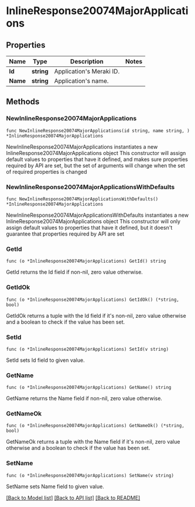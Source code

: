 # InlineResponse20074MajorApplications

## Properties

Name | Type | Description | Notes
------------ | ------------- | ------------- | -------------
**Id** | **string** | Application&#39;s Meraki ID. | 
**Name** | **string** | Application&#39;s name. | 

## Methods

### NewInlineResponse20074MajorApplications

`func NewInlineResponse20074MajorApplications(id string, name string, ) *InlineResponse20074MajorApplications`

NewInlineResponse20074MajorApplications instantiates a new InlineResponse20074MajorApplications object
This constructor will assign default values to properties that have it defined,
and makes sure properties required by API are set, but the set of arguments
will change when the set of required properties is changed

### NewInlineResponse20074MajorApplicationsWithDefaults

`func NewInlineResponse20074MajorApplicationsWithDefaults() *InlineResponse20074MajorApplications`

NewInlineResponse20074MajorApplicationsWithDefaults instantiates a new InlineResponse20074MajorApplications object
This constructor will only assign default values to properties that have it defined,
but it doesn't guarantee that properties required by API are set

### GetId

`func (o *InlineResponse20074MajorApplications) GetId() string`

GetId returns the Id field if non-nil, zero value otherwise.

### GetIdOk

`func (o *InlineResponse20074MajorApplications) GetIdOk() (*string, bool)`

GetIdOk returns a tuple with the Id field if it's non-nil, zero value otherwise
and a boolean to check if the value has been set.

### SetId

`func (o *InlineResponse20074MajorApplications) SetId(v string)`

SetId sets Id field to given value.


### GetName

`func (o *InlineResponse20074MajorApplications) GetName() string`

GetName returns the Name field if non-nil, zero value otherwise.

### GetNameOk

`func (o *InlineResponse20074MajorApplications) GetNameOk() (*string, bool)`

GetNameOk returns a tuple with the Name field if it's non-nil, zero value otherwise
and a boolean to check if the value has been set.

### SetName

`func (o *InlineResponse20074MajorApplications) SetName(v string)`

SetName sets Name field to given value.



[[Back to Model list]](../README.md#documentation-for-models) [[Back to API list]](../README.md#documentation-for-api-endpoints) [[Back to README]](../README.md)


